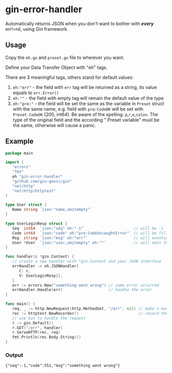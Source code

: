 # gin-error-handler

Automatically returns JSON when you don't want to bother with ***every*** err!=nil, using Gin framework.

## Usage

Copy the `eh.go` and `preset.go` file to wherever you want.

Define your Data Transfer Object with "eh" tags.

There are 3 meaningful tags, others stand for default values:

1. `eh:"err"` - the field with `err` tag will be returned as a string, its value equals to `err.Error()`
2. `eh:""` - the field with empty tag will remain the default value of the type
3. `eh:"pre:"` - the field will be set the same as the variable in `Preset` struct with the same name, e.g. field
   with `pre:CodeOK` will be set with `Preset.CodeOK` (200,
   int64). Be aware of the spelling: `p`,`r`,`e`,`colon`. The type of the original field and the according "
   Preset variable" must be
   the same, otherwise will cause a panic.

## Example

```go
package main

import (
   "errors"
   "fmt"
   eh "gin-error-handler"
   "github.com/gin-gonic/gin"
   "net/http"
   "net/http/httptest"
)

type User struct {
   Name string `json:"name,omitempty"`
}

type UserLoginResp struct {
   Seq  int64  `json:"seq" eh:"-1"`                     // will be -1
   Code int64  `json:"code" eh:"pre:CodeUncaughtError"` // will be filled with Preset.CodeUncaughtError (551)
   Msg  string `json:"msg" eh:"err"`                    // will eventually be err.Error()
   User *User  `json:"user,omitempty" eh:""`            // will omit this field
}

func handler(c *gin.Context) {
   // create a new handler with *gin.Context and your JSON interface
   errHandler := eh.JSONHandler{
      C: c,
      V: UserLoginResp{},
   }
   err := errors.New("something went wrong") // some error occurred
   errHandler.Handle(err)                    // handle the error
}

func main() {
   req, _ := http.NewRequest(http.MethodGet, "/err", nil) // make a mock request
   rec := httptest.NewRecorder()                          // record the mock request
   // use Gin to handle the request
   r := gin.Default()
   r.GET("/err", handler)
   r.ServeHTTP(rec, req)
   fmt.Println(rec.Body.String())
}
```

### Output

```text
{"seq":-1,"code":551,"msg":"something went wrong"}
```
